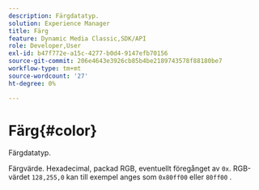 ```yaml
---
description: Färgdatatyp.
solution: Experience Manager
title: Färg
feature: Dynamic Media Classic,SDK/API
role: Developer,User
exl-id: b47f772e-a15c-4277-b0d4-9147efb70156
source-git-commit: 206e4643e3926cb85b4be2189743578f88180be7
workflow-type: tm+mt
source-wordcount: '27'
ht-degree: 0%

---
```


# Färg{#color}

Färgdatatyp.

Färgvärde. Hexadecimal, packad RGB, eventuellt föregånget av `0x`. RGB-värdet `128,255,0` kan till exempel anges som `0x80ff00` eller `80ff00` .
